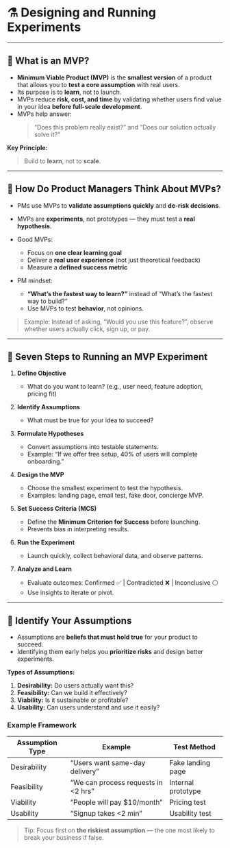 # ⚗️ Designing and Running Experiments

---

## 🧩 What is an MVP?

- **Minimum Viable Product (MVP)** is the **smallest version** of a product that allows you to **test a core assumption** with real users.  
- Its purpose is to **learn**, not to launch.  
- MVPs reduce **risk, cost, and time** by validating whether users find value in your idea **before full-scale development**.  
- MVPs help answer:  
  > “Does this problem really exist?” and “Does our solution actually solve it?”

**Key Principle:**  
> Build to **learn**, not to **scale**.

---

## 💭 How Do Product Managers Think About MVPs?

- PMs use MVPs to **validate assumptions quickly** and **de-risk decisions**.  
- MVPs are **experiments**, not prototypes — they must test a **real hypothesis**.  
- Good MVPs:
  - Focus on **one clear learning goal**  
  - Deliver a **real user experience** (not just theoretical feedback)  
  - Measure a **defined success metric**  

- PM mindset:
  - **“What’s the fastest way to learn?”** instead of “What’s the fastest way to build?”
  - Use MVPs to test **behavior**, not opinions.

> Example: Instead of asking, “Would you use this feature?”, observe whether users actually click, sign up, or pay.

---

## 🧭 Seven Steps to Running an MVP Experiment

1. **Define Objective**  
   - What do you want to learn? (e.g., user need, feature adoption, pricing fit)

2. **Identify Assumptions**  
   - What must be true for your idea to succeed?

3. **Formulate Hypotheses**  
   - Convert assumptions into testable statements.  
   - Example: “If we offer free setup, 40% of users will complete onboarding.”

4. **Design the MVP**  
   - Choose the smallest experiment to test the hypothesis.  
   - Examples: landing page, email test, fake door, concierge MVP.

5. **Set Success Criteria (MCS)**  
   - Define the **Minimum Criterion for Success** before launching.  
   - Prevents bias in interpreting results.

6. **Run the Experiment**  
   - Launch quickly, collect behavioral data, and observe patterns.

7. **Analyze and Learn**  
   - Evaluate outcomes: Confirmed ✅ | Contradicted ❌ | Inconclusive ⚪  
   - Use insights to iterate or pivot.

---

## 🧠 Identify Your Assumptions

- Assumptions are **beliefs that must hold true** for your product to succeed.  
- Identifying them early helps you **prioritize risks** and design better experiments.

**Types of Assumptions:**
1. **Desirability:** Do users actually want this?  
2. **Feasibility:** Can we build it effectively?  
3. **Viability:** Is it sustainable or profitable?  
4. **Usability:** Can users understand and use it easily?

### Example Framework

| **Assumption Type** | **Example** | **Test Method** |
|----------------------|-------------|-----------------|
| Desirability | “Users want same-day delivery” | Fake landing page |
| Feasibility | “We can process requests in <2 hrs” | Internal prototype |
| Viability | “People will pay $10/month” | Pricing test |
| Usability | “Signup takes <2 min” | Usability test |

> Tip: Focus first on **the riskiest assumption** — the one most likely to break your business if false.
